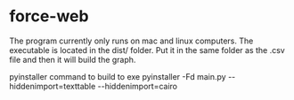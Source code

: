 # force-web

The program currently only runs on mac and linux computers.  The executable is located in the dist/ folder. Put it in the same folder as the .csv file and then it will build the graph.

pyinstaller command to build to exe
pyinstaller -Fd main.py --hiddenimport=texttable --hiddenimport=cairo

